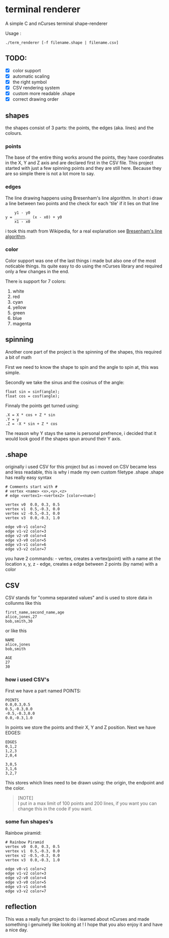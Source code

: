 # terminal renderer

A simple C and nCurses terminal shape-renderer

Usage :
```
./term_renderer [-f filename.shape | filename.csv]
```

## TODO:

 - [x] color support
 - [x] automatic scaling
 - [x] the right symbol
 - [x] CSV rendering system
 - [x] custom more readable .shape
 - [x] correct drawing order

## shapes
the shapes consist of 3 parts: the points, the edges (aka. lines) and the colours.

### points 

The base of the entire thing works around the points, they have coordinates in the X, Y and Z axis and are declared first in the CSV file.
This project started with just a few spinning points and they are still here.
Because they are so simple there is not a lot more to say.

### edges 

 The line drawing happens using Bresenham's line algorithm.
 In short i draw a line between two points and the check for each 'tile' if it lies on that line 
```
    y1 - y0
y = _______ (x - x0) + y0
    x1 - x0
```
i took this math from Wikipedia, for a real explanation see [Bresenham's line algorithm](https://en.wikipedia.org/wiki/Bresenham's_line_algorithm).

### color

 Color support was one of the last things i made but also one of the most noticable things.
 Its quite easy to do using the nCurses library and required only a few changes in the end.

 There is support for 7 colors:
  1. white
  2. red
  3. cyan
  4. yellow
  5. green
  6. blue
  7. magenta

## spinning 

 Another core part of the project is the spinning of the shapes, this required a bit of math 

 First we need to know the shape to spin and the angle to spin at, this was simple.
 
 Secondly we take the sinus and the cosinus of the angle:
```
float sin = sinf(angle);
float cos = cosf(angle);
```

 Finnaly the points get turned using:
```
.X = X * cos + Z * sin
.Y = y
.Z = -X * sin + Z * cos
```

 The reason why Y stays the same is personal prefrence, i decided that it would look good if the shapes spun around their Y axis.

## .shape

 originally i used CSV for this project but as i moved on CSV became less and less readable, this is why i made my own custom filetype .shape
 .shape has really easy syntax
```
# Comments start with #
# vertex <name> <x>,<y>,<z>
# edge <vertex1>-<vertex2> [color=<num>]

vertex v0  0.0, 0.3, 0.5
vertex v1  0.5,-0.3, 0.0
vertex v2 -0.5,-0.3, 0.0
vertex v3  0.0,-0.3, 1.0

edge v0-v1 color=2
edge v1-v2 color=3
edge v2-v0 color=4
edge v3-v0 color=5
edge v3-v1 color=6
edge v3-v2 color=7

```
 you have 2 commands:
	- vertex, creates a vertex(point) with a name at the location x, y, z
	- edge, creates a edge between 2 points (by name) with a color

## CSV

 CSV stands for "comma separated values" and is used to store data in collunms like this 
```
first_name,second_name,age
alice,jones,27
bob,smith,30
```
or like this
```
NAME
alice,jones
bob,smith

AGE
27
30
```

### how i used CSV's
 
 First we have a part named POINTS:
```
POINTS
0.0,0.3,0.5
0.5,-0.3,0.0
-0.5,-0.3,0.0
0.0,-0.3,1.0

```
 In points we store the points and their X, Y and Z position.
 Next we have EDGES:
```
EDGES
0,1,2
1,2,3
2,0,4

3,0,5
3,1,6
3,2,7
```
 This stores which lines need to be drawn using: the origin, the endpoint and the color.

> [NOTE]  
> I put in a max limit of 100 points and 200 lines, if you want you can change this in the code if you want.

### some fun shapes's

 Rainbow piramid:
```
# Rainbow Piramid
vertex v0  0.0, 0.3, 0.5
vertex v1  0.5,-0.3, 0.0
vertex v2 -0.5,-0.3, 0.0
vertex v3  0.0,-0.3, 1.0

edge v0-v1 color=2
edge v1-v2 color=3
edge v2-v0 color=4
edge v3-v0 color=5
edge v3-v1 color=6
edge v3-v2 color=7

```


## reflection

 This was a really fun project to do i learned about nCurses and made something i genuinely like looking at !
 I hope that you also enjoy it and have a nice day. 
 
